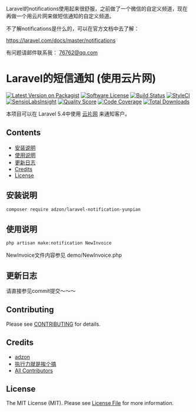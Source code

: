 Laravel的notifications使用起来很舒服，之前做了一个微信的自定义频道，现在再做一个用云片网来做短信通知的自定义频道。

不了解notifications是什么的，可以在官方文档中去了解：

https://laravel.com/docs/master/notifications

有问题请邮件联系我： 76762@qq.com

# Laravel的短信通知 (使用云片网)

[![Latest Version on Packagist](https://img.shields.io/packagist/v/adzon/laravel-notification-wechat.svg?style=flat-square)](https://packagist.org/packages/adzon/laravel-notification-wechat)
[![Software License](https://img.shields.io/badge/license-MIT-brightgreen.svg?style=flat-square)](LICENSE.md)
[![Build Status](https://img.shields.io/travis/adzon/laravel-notification-wechat/master.svg?style=flat-square)](https://travis-ci.org/adzon/laravel-notification-wechat)
[![StyleCI](https://styleci.io/repos/:style_ci_id/shield)](https://styleci.io/repos/:style_ci_id)
[![SensioLabsInsight](https://img.shields.io/sensiolabs/i/:sensio_labs_id.svg?style=flat-square)](https://insight.sensiolabs.com/projects/:sensio_labs_id)
[![Quality Score](https://img.shields.io/scrutinizer/g/adzon/laravel-notification-wechat.svg?style=flat-square)](https://scrutinizer-ci.com/g/adzon/laravel-notification-wechat)
[![Code Coverage](https://img.shields.io/scrutinizer/coverage/g/adzon/laravel-notification-wechat/master.svg?style=flat-square)](https://scrutinizer-ci.com/g/adzon/laravel-notification-wechat/?branch=master)
[![Total Downloads](https://img.shields.io/packagist/dt/adzon/laravel-notification-wechat.svg?style=flat-square)](https://packagist.org/packages/adzon/laravel-notification-wechat)

本项目可以在 Laravel 5.4中使用 [云片网](http://www.yunpian.com/) 来通知客户。

## Contents

- [安装说明](#安装说明)
- [使用说明](#使用说明)
- [更新日志](#更新日志)
- [Credits](#credits)
- [License](#license)

## 安装说明

```bash
composer require adzon/laravel-notification-yunpian
```

## 使用说明

```bash
php artisan make:notification NewInvoice
```

NewInvoice文件内容参见 demo/NewInvoice.php

## 更新日志

请直接参见commit提交～～～

## Contributing

Please see [CONTRIBUTING](CONTRIBUTING.md) for details.

## Credits

- [adzon](https://github.com/adzon)
- [执行力就是挨个搞](http://www.huleping.com/)
- [All Contributors](../../contributors)

## License

The MIT License (MIT). Please see [License File](LICENSE.md) for more information.
